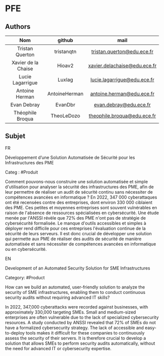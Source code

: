 # PFE

## Authors

Nom | github | mail
 :---: | :---: | :---: 
Tristan Querton | tristanqtn | tristan.querton@edu.ece.fr  
Xavier de la Chaise | Hioav2 | xavier.delachaise@edu.ece.fr
Lucie Lagarrigue | Luxlag | lucie.lagarrigue@edu.ece.fr
Antoine Herman | AntoineHerman | antoine.herman@edu.ece.fr
Evan Debray | EvanDbr | evan.debray@edu.ece.fr
Théophile Broqua | TheoLeDozo | theophile.broqua@edu.ece.fr

## Subjet

FR

Développement d’une Solution Automatisée de Sécurité pour les Infrastructures des PME

Categ :  #Produit

Comment pouvons-nous construire une solution automatisée et simple d'utilisation pour analyser la sécurité des infrastructures des PME, afin de leur permettre de réaliser un audit de sécurité continu sans nécessiter de compétences avancées en informatique ?
En 2022, 347 000 cyberattaques ont été recensées contre des entreprises, dont environ 330 000 ciblaient des PME. Ces petites et moyennes entreprises sont souvent vulnérables en raison de l'absence de ressources spécialisées en cybersécurité. Une étude menée par l'ANSSI révèle que 72% des PME n'ont pas de stratégie de cybersécurité formalisée. Le manque d'outils accessibles et simples à déployer rend difficile pour ces entreprises l'évaluation continue de la sécurité de leurs serveurs. Il est donc crucial de développer une solution qui permette aux PME de réaliser des audits de sécurité de manière automatisée et sans nécessiter de compétences avancées en informatique ou en cybersécurité.

EN

Development of an Automated Security Solution for SME Infrastructures

Category: #Product

How can we build an automated, user-friendly solution to analyze the security of SME infrastructures, enabling them to conduct continuous security audits without requiring advanced IT skills?

In 2022, 347,000 cyberattacks were recorded against businesses, with approximately 330,000 targeting SMEs. Small and medium-sized enterprises are often vulnerable due to the lack of specialized cybersecurity resources. A study conducted by ANSSI revealed that 72% of SMEs do not have a formalized cybersecurity strategy. The lack of accessible and easy-to-deploy tools makes it difficult for these companies to continuously assess the security of their servers. It is therefore crucial to develop a solution that allows SMEs to perform security audits automatically, without the need for advanced IT or cybersecurity expertise.
